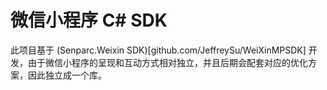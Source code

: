 # 微信小程序 C# SDK

此项目基于 (Senparc.Weixin SDK)[github.com/JeffreySu/WeiXinMPSDK] 开发，由于微信小程序的呈现和互动方式相对独立，并且后期会配套对应的优化方案，因此独立成一个库。
